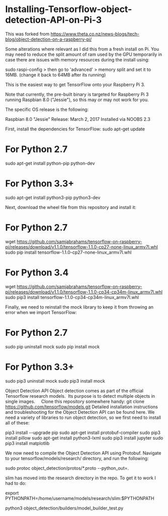 # Installing-Tensorflow-object-detection-API-on-Pi-3

This was forked from https://www.theta.co.nz/news-blogs/tech-blog/object-detection-on-a-raspberry-pi/

Some alterations where relevant as I did this from a fresh install on Pi. You may need to reduce the split amount of ram used by the GPU 
temporarily in case there are issues with memory resources during the install using:

sudo raspi-config > then go to 'advanced' > memory split and set it to 16MB.
(change it back to 64MB after its running)

This is the easiest way to get TensorFlow onto your Raspberry Pi 3. 

Note that currently, the pre-built binary is targeted for Raspberry Pi 3 running Raspbian 8.0 ("Jessie"), so this may or may not work for you. 

The specific OS release is the following:

Raspbian 8.0 "Jessie"
Release: March 2, 2017
Installed via NOOBS 2.3

First, install the dependencies for TensorFlow:
sudo apt-get update

# For Python 2.7
sudo apt-get install python-pip python-dev

# For Python 3.3+
sudo apt-get install python3-pip python3-dev


Next, download the wheel file from this repository and install it:
# For Python 2.7
wget https://github.com/samjabrahams/tensorflow-on-raspberry-pi/releases/download/v1.1.0/tensorflow-1.1.0-cp27-none-linux_armv7l.whl
sudo pip install tensorflow-1.1.0-cp27-none-linux_armv7l.whl

# For Python 3.4
wget https://github.com/samjabrahams/tensorflow-on-raspberry-pi/releases/download/v1.1.0/tensorflow-1.1.0-cp34-cp34m-linux_armv7l.whl
sudo pip3 install tensorflow-1.1.0-cp34-cp34m-linux_armv7l.whl

Finally, we need to reinstall the mock library to keep it from throwing an error when we import TensorFlow:
# For Python 2.7
sudo pip uninstall mock
sudo pip install mock

# For Python 3.3+
sudo pip3 uninstall mock
sudo pip3 install mock

Object Detection API
Object detection comes as part of the official Tensorflow research models.  Its purpose is to detect multiple objects in single images.    
Clone this repository somewhere handy:
git clone https://github.com/tensorflow/models.git
Detailed installation instructions and troubleshooting for the Object Detection API can be found here.
We need a variety of libraries to run object detection, so we first need to install all of these:

pip3 install --upgrade pip
sudo apt-get install protobuf-compiler
sudo pip3 install pillow
sudo apt-get install python3-lxml
sudo pip3 install jupyter
sudo pip3 install matplotlib


We now need to compile the Object Detection API using Protobuf. Navigate to your tensorflow/models/research/ directory, and run the following:

sudo protoc object_detection/protos/*.proto --python_out=.

slim has moved into the research directory in the repo. To get it to work I had to do:

export PYTHONPATH=/home/username/models/research/slim:$PYTHONPATH

python3 object_detection/builders/model_builder_test.py
